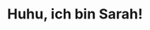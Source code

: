 ---
title: Huhu, ich bin Sarah!
description: Auf meinem Kanal teile ich mit Euch coole Urlaubsfotos und anderen Content!
thumbnail:
    url: /img/home.jpg
    author: Sarah Deininger
    authorURL: https://unsplash.com/@hoanvokim
    origin: https://unsplash.com/photos/ZX6BPboJrYk
    originName: Unsplash
---
